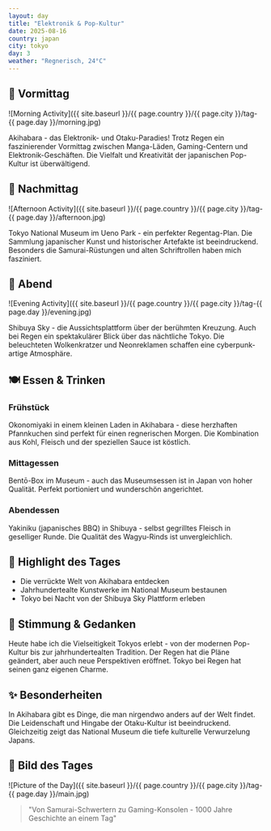 ```yaml
---
layout: day
title: "Elektronik & Pop-Kultur"
date: 2025-08-16
country: japan
city: tokyo
day: 3
weather: "Regnerisch, 24°C"
---
```


## 🌅 Vormittag

![Morning Activity]({{ site.baseurl }}/{{ page.country }}/{{ page.city }}/tag-{{ page.day }}/morning.jpg)

Akihabara - das Elektronik- und Otaku-Paradies! Trotz Regen ein faszinierender Vormittag zwischen Manga-Läden, Gaming-Centern und Elektronik-Geschäften. Die Vielfalt und Kreativität der japanischen Pop-Kultur ist überwältigend.

## 🌆 Nachmittag

![Afternoon Activity]({{ site.baseurl }}/{{ page.country }}/{{ page.city }}/tag-{{ page.day }}/afternoon.jpg)

Tokyo National Museum im Ueno Park - ein perfekter Regentag-Plan. Die Sammlung japanischer Kunst und historischer Artefakte ist beeindruckend. Besonders die Samurai-Rüstungen und alten Schriftrollen haben mich fasziniert.

## 🌙 Abend

![Evening Activity]({{ site.baseurl }}/{{ page.country }}/{{ page.city }}/tag-{{ page.day }}/evening.jpg)

Shibuya Sky - die Aussichtsplattform über der berühmten Kreuzung. Auch bei Regen ein spektakulärer Blick über das nächtliche Tokyo. Die beleuchteten Wolkenkratzer und Neonreklamen schaffen eine cyberpunk-artige Atmosphäre.

## 🍽️ Essen & Trinken

### Frühstück

Okonomiyaki in einem kleinen Laden in Akihabara - diese herzhaften Pfannkuchen sind perfekt für einen regnerischen Morgen. Die Kombination aus Kohl, Fleisch und der speziellen Sauce ist köstlich.

### Mittagessen

Bentō-Box im Museum - auch das Museumsessen ist in Japan von hoher Qualität. Perfekt portioniert und wunderschön angerichtet.

### Abendessen

Yakiniku (japanisches BBQ) in Shibuya - selbst gegrilltes Fleisch in geselliger Runde. Die Qualität des Wagyu-Rinds ist unvergleichlich.

## 🎯 Highlight des Tages

- Die verrückte Welt von Akihabara entdecken
- Jahrhundertealte Kunstwerke im National Museum bestaunen
- Tokyo bei Nacht von der Shibuya Sky Plattform erleben

## 💭 Stimmung & Gedanken

Heute habe ich die Vielseitigkeit Tokyos erlebt - von der modernen Pop-Kultur bis zur jahrhundertealten Tradition. Der Regen hat die Pläne geändert, aber auch neue Perspektiven eröffnet. Tokyo bei Regen hat seinen ganz eigenen Charme.

## ✨ Besonderheiten

In Akihabara gibt es Dinge, die man nirgendwo anders auf der Welt findet. Die Leidenschaft und Hingabe der Otaku-Kultur ist beeindruckend. Gleichzeitig zeigt das National Museum die tiefe kulturelle Verwurzelung Japans.

## 📸 Bild des Tages

![Picture of the Day]({{ site.baseurl }}/{{ page.country }}/{{ page.city }}/tag-{{ page.day }}/main.jpg)

> "Von Samurai-Schwertern zu Gaming-Konsolen - 1000 Jahre Geschichte an einem Tag"